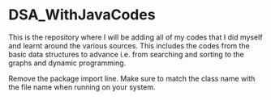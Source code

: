 # DSA_WithJavaCodes
This is the repository where I will be adding all of my codes that I did myself and learnt around the various sources. This includes the codes from the basic data structures to advance i.e. from searching and sorting to the graphs and dynamic programming.

Remove the package import line.
Make sure to match the class name with the file name when running on your system.

